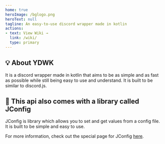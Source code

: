 ```yaml
---
home: true
heroImage: /bglogo.png
heroText: null
tagline: An easy-to-use discord wrapper made in kotlin
actions:
- text: View Wiki →
  link: /wiki/
  type: primary
---
```


## :bulb: About YDWK

It is a discord wrapper made in kotlin that aims to be as simple and as fast as possible while still being easy to use and understand. 
It is built to be similar to discord.js.

## :key: This api also comes with a library called JConfig

JConfig is library which allows you to set and get values from a config file. It is built to be simple and easy to use.

For more information, check out the special page for JConfig [here](/wiki/jconfig).
